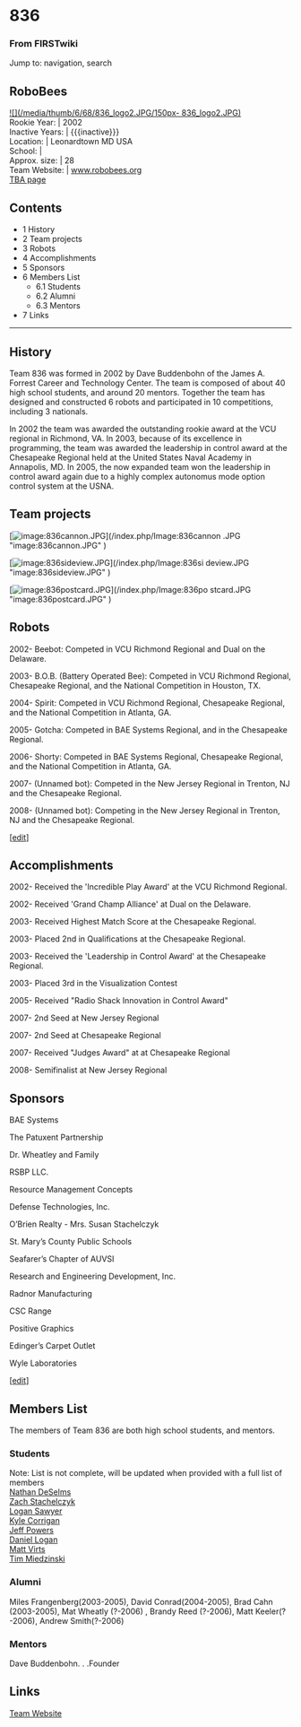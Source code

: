 # 836

### From FIRSTwiki

Jump to: navigation, search

RoboBees  
---  
[![](/media/thumb/6/68/836_logo2.JPG/150px-
836_logo2.JPG)](/index.php/Image:836_logo2.JPG "" )  
Rookie Year: | 2002  
Inactive Years: | {{{inactive}}}  
Location: | Leonardtown MD USA  
School: |  
Approx. size: | 28  
Team Website: | www.robobees.org  
[TBA page](http://www.thebluealliance.net/tbatv/team.php?team=836
"http://www.thebluealliance.net/tbatv/team.php?team=836" )  
  
  

  

## Contents

  * 1 History
  * 2 Team projects
  * 3 Robots
  * 4 Accomplishments
  * 5 Sponsors
  * 6 Members List
    * 6.1 Students
    * 6.2 Alumni
    * 6.3 Mentors
  * 7 Links  
---  
  

## History

Team 836 was formed in 2002 by Dave Buddenbohn of the James A. Forrest Career
and Technology Center. The team is composed of about 40 high school students,
and around 20 mentors. Together the team has designed and constructed 6 robots
and participated in 10 competitions, including 3 nationals.

In 2002 the team was awarded the outstanding rookie award at the VCU regional
in Richmond, VA. In 2003, because of its excellence in programming, the team
was awarded the leadership in control award at the Chesapeake Regional held at
the United States Naval Academy in Annapolis, MD. In 2005, the now expanded
team won the leadership in control award again due to a highly complex
autonomus mode option control system at the USNA.


## Team projects

[![image:836cannon.JPG](/media/4/49/836cannon.JPG)](/index.php/Image:836cannon
.JPG "image:836cannon.JPG" )

[![image:836sideview.JPG](/media/6/6d/836sideview.JPG)](/index.php/Image:836si
deview.JPG "image:836sideview.JPG" )

[![image:836postcard.JPG](/media/d/db/836postcard.JPG)](/index.php/Image:836po
stcard.JPG "image:836postcard.JPG" )


## Robots

2002- Beebot: Competed in VCU Richmond Regional and Dual on the Delaware.

2003- B.O.B. (Battery Operated Bee): Competed in VCU Richmond Regional,
Chesapeake Regional, and the National Competition in Houston, TX.

2004- Spirit: Competed in VCU Richmond Regional, Chesapeake Regional, and the
National Competition in Atlanta, GA.

2005- Gotcha: Competed in BAE Systems Regional, and in the Chesapeake
Regional.

2006- Shorty: Competed in BAE Systems Regional, Chesapeake Regional, and the
National Competition in Atlanta, GA.

2007- (Unnamed bot): Competed in the New Jersey Regional in Trenton, NJ and
the Chesapeake Regional.

2008- (Unnamed bot): Competing in the New Jersey Regional in Trenton, NJ and
the Chesapeake Regional.

[[edit](/index.php?title=836&action=edit&section=4 "Edit section:
Accomplishments" )]

## Accomplishments

2002- Received the 'Incredible Play Award' at the VCU Richmond Regional.

2002- Received 'Grand Champ Alliance' at Dual on the Delaware.

2003- Received Highest Match Score at the Chesapeake Regional.

2003- Placed 2nd in Qualifications at the Chesapeake Regional.

2003- Received the 'Leadership in Control Award' at the Chesapeake Regional.

2003- Placed 3rd in the Visualization Contest

2005- Received "Radio Shack Innovation in Control Award"

2007- 2nd Seed at New Jersey Regional

2007- 2nd Seed at Chesapeake Regional

2007- Received "Judges Award" at at Chesapeake Regional

2008- Semifinalist at New Jersey Regional


## Sponsors

BAE Systems

The Patuxent Partnership

Dr. Wheatley and Family

RSBP LLC.

Resource Management Concepts

Defense Technologies, Inc.

O’Brien Realty - Mrs. Susan Stachelczyk

St. Mary’s County Public Schools

Seafarer’s Chapter of AUVSI

Research and Engineering Development, Inc.

Radnor Manufacturing

CSC Range

Positive Graphics

Edinger’s Carpet Outlet

Wyle Laboratories

[[edit](/index.php?title=836&action=edit&section=6 "Edit section: Members
List" )]

## Members List

The members of Team 836 are both high school students, and mentors.


### Students

Note: List is not complete, will be updated when provided with a full list of
members  
[Nathan DeSelms](/index.php?title=Nathan_DeSelms&action=edit "Nathan DeSelms"
)  
[Zach Stachelczyk](/index.php?title=Zach_Stachelczyk&action=edit "Zach
Stachelczyk" )  
[Logan Sawyer](/index.php?title=Logan_Sawyer&action=edit "Logan Sawyer" )  
[Kyle Corrigan](/index.php?title=Kyle_Corrigan&action=edit "Kyle Corrigan" )  
[Jeff Powers](/index.php?title=Jeff_Powers&action=edit "Jeff Powers" )  
[Daniel Logan](/index.php?title=Daniel_Logan&action=edit "Daniel Logan" )  
[Matt Virts](/index.php/User:Mvirts "User:Mvirts" )  
[Tim Miedzinski](/index.php?title=User:Tim-tim&action=edit "User:Tim-tim" )  


### Alumni

Miles Frangenberg(2003-2005), David Conrad(2004-2005), Brad Cahn (2003-2005),
Mat Wheatly (?-2006) , Brandy Reed (?-2006), Matt Keeler(?-2006), Andrew
Smith(?-2006)


### Mentors

Dave Buddenbohn. . .Founder


## Links

[Team Website](http://www.robobees.org/ "http://www.robobees.org/" )

